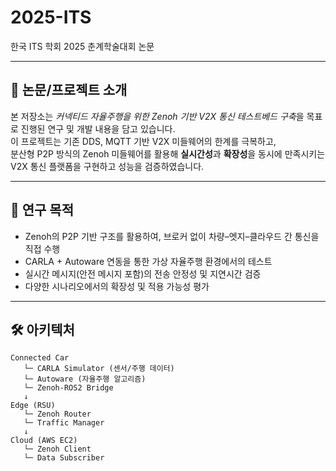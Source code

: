 # 2025-ITS
한국 ITS 학회 2025 춘계학술대회 논문

---

## 📌 논문/프로젝트 소개

본 저장소는 *커넥티드 자율주행을 위한 Zenoh 기반 V2X 통신 테스트베드 구축*을 목표로 진행된 연구 및 개발 내용을 담고 있습니다.  
이 프로젝트는 기존 DDS, MQTT 기반 V2X 미들웨어의 한계를 극복하고,  
분산형 P2P 방식의 Zenoh 미들웨어를 활용해 **실시간성**과 **확장성**을 동시에 만족시키는  
V2X 통신 플랫폼을 구현하고 성능을 검증하였습니다.

---

## 🎯 연구 목적

- Zenoh의 P2P 기반 구조를 활용하여, 브로커 없이 차량–엣지–클라우드 간 통신을 직접 수행
- CARLA + Autoware 연동을 통한 가상 자율주행 환경에서의 테스트
- 실시간 메시지(안전 메시지 포함)의 전송 안정성 및 지연시간 검증
- 다양한 시나리오에서의 확장성 및 적용 가능성 평가

---

## 🛠️ 아키텍처

```plaintext
Connected Car
   └─ CARLA Simulator (센서/주행 데이터)
   └─ Autoware (자율주행 알고리즘)
   └─ Zenoh-ROS2 Bridge
   ↓
Edge (RSU)
   └─ Zenoh Router
   └─ Traffic Manager
   ↓
Cloud (AWS EC2)
   └─ Zenoh Client
   └─ Data Subscriber
